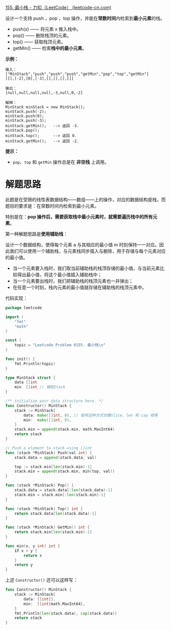 [155. 最小栈 - 力扣（LeetCode） (leetcode-cn.com)](https://leetcode-cn.com/problems/min-stack/)

设计一个支持 push ，pop ，top 操作，并能在**常数时间**内检索到**最小元素**的栈。

* push(x) —— 将元素 x 推入栈中。
* pop() —— 删除栈顶的元素。
* top() —— 获取栈顶元素。
* getMin() —— 检索**栈中的最小元素**。

**示例：**

~~~
输入：
["MinStack","push","push","push","getMin","pop","top","getMin"]
[[],[-2],[0],[-3],[],[],[],[]]

输出：
[null,null,null,null,-3,null,0,-2]

解释：
MinStack minStack = new MinStack();
minStack.push(-2);
minStack.push(0);
minStack.push(-3);
minStack.getMin();   --> 返回 -3.
minStack.pop();
minStack.top();      --> 返回 0.
minStack.getMin();   --> 返回 -2.
~~~

**提示：**

- `pop`、`top` 和 `getMin` 操作总是在 **非空栈** 上调用。

# 解题思路

此题是在受限的线性表数据结构——数组——上的操作，对应的数据结构是栈，而题目的要求是：在常数时间内检索到最小元素。

特别是在：**pop 操作后，需要获取栈中最小元素时，就需要遍历栈中的所有元素**。

第一种解题思路是**使用辅助栈**：

设计一个数据结构，使得每个元素 a 与其相应的最小值 m 时刻保持一一对应。因此我们可以使用一个辅助栈，与元素栈同步插入与删除，用于存储与每个元素对应的最小值。

* 当一个元素要入栈时，我们取当前辅助栈的栈顶存储的最小值，与当前元素比较得出最小值，将这个最小值插入辅助栈中；
* 当一个元素要出栈时，我们把辅助栈的栈顶元素也一并弹出；
* 在任意一个时刻，栈内元素的最小值就存储在辅助栈的栈顶元素中。

代码实现：

~~~go
package leetcode

import (
	"fmt"
	"math"
)

const (
	topic = "Leetcode Problem 0155. 最小栈\n"
)

func init() {
	fmt.Println(topic)
}

type MinStack struct {
	data []int
	min  []int // 辅助Stack
}

/** initialize your data structure here. */
func Constructor() MinStack {
	stack := MinStack{
		data: make([]int, 0), // 使用这种方式创建slice，len 和 cap 相等
		min:  make([]int, 0),
	}
	stack.min = append(stack.min, math.MaxInt64)
	return stack
}

// Push a element to stack using []int
func (stack *MinStack) Push(val int) {
	stack.data = append(stack.data, val)

	top := stack.min[len(stack.min)-1]
	stack.min = append(stack.min, min(top, val))
}

func (stack *MinStack) Pop() {
	stack.data = stack.data[:len(stack.data)-1]
	stack.min = stack.min[:len(stack.min)-1]
}

func (stack *MinStack) Top() int {
	return stack.data[len(stack.data)-1]
}

func (stack *MinStack) GetMin() int {
	return stack.min[len(stack.min)-1]
}

func min(x, y int) int {
	if x < y {
		return x
	}
	return y
}
~~~

上述 `Constructor()` 还可以这样写：

~~~go
func Constructor() MinStack {
	stack := MinStack{
		data: []int{},
		min:  []int{math.MaxInt64},
	}
	fmt.Println(len(stack.data), cap(stack.data))
	return stack
}
~~~



